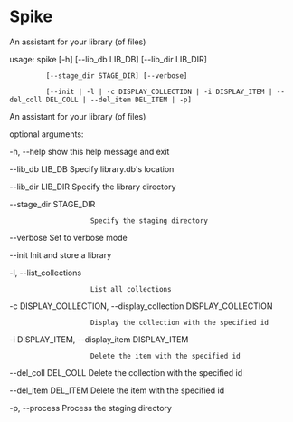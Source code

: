 # Spike
An assistant for your library (of files)

usage: spike [-h] [--lib_db LIB_DB] [--lib_dir LIB_DIR]

             [--stage_dir STAGE_DIR] [--verbose]
             
             [--init | -l | -c DISPLAY_COLLECTION | -i DISPLAY_ITEM | --del_coll DEL_COLL | --del_item DEL_ITEM | -p]


An assistant for your library (of files)


optional arguments:

  -h, --help            show this help message and exit
  
  --lib_db LIB_DB       Specify library.db's location
  
  --lib_dir LIB_DIR     Specify the library directory
  
  --stage_dir STAGE_DIR
  
                        Specify the staging directory
                        
  --verbose             Set to verbose mode
  
  --init                Init and store a library
  
  -l, --list_collections
  
                        List all collections
                        
  -c DISPLAY_COLLECTION, --display_collection DISPLAY_COLLECTION
  
                        Display the collection with the specified id
                        
  -i DISPLAY_ITEM, --display_item DISPLAY_ITEM
  
                        Delete the item with the specified id
                        
  --del_coll DEL_COLL   Delete the collection with the specified id
  
  --del_item DEL_ITEM   Delete the item with the specified id
  
  -p, --process         Process the staging directory
